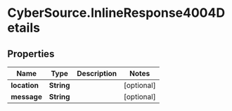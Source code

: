 # CyberSource.InlineResponse4004Details

## Properties
Name | Type | Description | Notes
------------ | ------------- | ------------- | -------------
**location** | **String** |  | [optional] 
**message** | **String** |  | [optional] 


